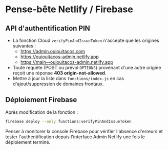 # Pense-bête Netlify / Firebase

## API d'authentification PIN

- La fonction Cloud `verifyPinAndIssueToken` n'accepte que les origines suivantes :
  - https://admin.ouiouitacos.com
  - https://ouiouitacos-admin.netlify.app
  - https://main--ouiouitacos-admin.netlify.app
- Toute requête (POST ou prévol `OPTIONS`) provenant d'une autre origine reçoit une réponse **403 origin-not-allowed**.
- Mettre à jour la liste dans `functions/index.js` en cas d'ajout/suppression de domaines frontaux.

## Déploiement Firebase

Après modification de la fonction :

```bash
firebase deploy --only functions:verifyPinAndIssueToken
```

Penser à monitorer la console Firebase pour vérifier l'absence d'erreurs et tester l'authentification depuis l'interface Admin Netlify une fois le déploiement terminé.
